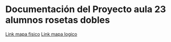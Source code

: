 # Documentación del Proyecto aula 23 alumnos rosetas dobles
[Link mapa fisico](https://https://docs.google.com/document/d/1UHy4xz37rO24K3ZTytIViysswj9KF7SCkpvkMXq_3XY/edit#heading=h.lxgdhoy9tdsj/)
[Link mapa logico]([https://khan.github.io/KaTeX/](https://drive.google.com/drive/folders/1xrY63srnnd1QmpgkDEvcVEdT7piDMAPQ)https://drive.google.com/drive/folders/1xrY63srnnd1QmpgkDEvcVEdT7piDMAPQ)
